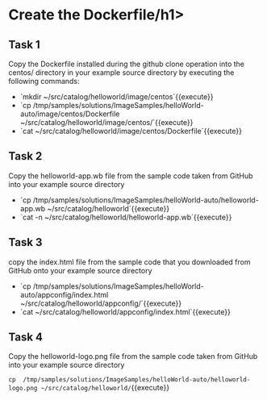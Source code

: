 <h1>Create the Dockerfile/h1>

<h2>Task 1</h2>
Copy the Dockerfile installed during the github clone operation into the centos/ directory in your example source directory by executing   the following commands:
<ul>
  <li>`mkdir ~/src/catalog/helloworld/image/centos`{{execute}}</li>

<li>`cp /tmp/samples/solutions/ImageSamples/helloWorld-auto/image/centos/Dockerfile  ~/src/catalog/helloworld/image/centos/`{{execute}}</li>

<li>`cat ~/src/catalog/helloworld/image/centos/Dockerfile`{{execute}}</li>
</ul>

<h2>Task 2</h2>
Copy the helloworld-app.wb file from the sample code taken from GitHub into your example source directory
<ul>
<li>`cp /tmp/samples/solutions/ImageSamples/helloWorld-auto/helloworld-app.wb ~/src/catalog/helloworld`{{execute}}</li>

<li>`cat -n ~/src/catalog/helloworld/helloworld-app.wb`{{execute}}</li>
</ul>

<h2>Task 3</h2>
copy the index.html file from the sample code that you downloaded from GitHub onto your example source directory
<ul>
<li>`cp  /tmp/samples/solutions/ImageSamples/helloWorld-auto/appconfig/index.html ~/src/catalog/helloworld/appconfig/`{{execute}}</li>

<li>`cat ~/src/catalog/helloworld/appconfig/index.html`{{execute}}</li>
</ul>

<h2>Task 4</h2>
Copy the helloworld-logo.png file from the sample code taken from GitHub into your example source directory

`cp  /tmp/samples/solutions/ImageSamples/helloWorld-auto/helloworld-logo.png ~/src/catalog/helloworld/`{{execute}}
